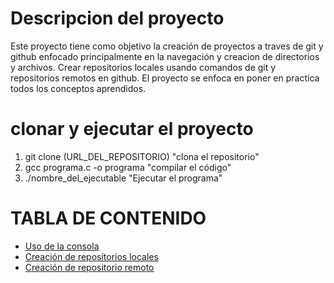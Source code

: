 # Descripcion del proyecto 
Este proyecto tiene como objetivo la creación de proyectos  a traves de git y github enfocado principalmente en la navegación y creacion de directorios y archivos.
Crear repositorios locales usando comandos de git y repositorios remotos en github.
El proyecto se enfoca en poner en practica todos los conceptos aprendidos.
# clonar y ejecutar el proyecto
1. git clone (URL_DEL_REPOSITORIO) "clona el repositorio"
2. gcc programa.c -o programa "compilar el código"
3. ./nombre_del_ejecutable "Ejecutar el programa"


# TABLA DE CONTENIDO
- [Uso de la consola](docs/uso_consola.md)
- [Creación de repositorios locales](docs/repositorio_local.md)
- [Creación de repositorio remoto](docs/repositorio_remoto.md)


